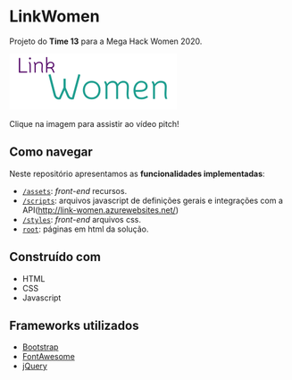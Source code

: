 # LinkWomen

Projeto do **Time 13** para a Mega Hack Women 2020.

[![TIME 13 - VÍDEO PITCH](/assets/images/index-logo.svg)](https://youtu.be/mdtwVH90iWE)

Clique na imagem para assistir ao vídeo pitch!

## Como navegar

Neste repositório apresentamos as **funcionalidades implementadas**:

* [`/assets`](assets): *front-end* recursos.
* [`/scripts`](scripts):  arquivos javascript de definições gerais e integrações com a API(http://link-women.azurewebsites.net/)
* [`/styles`](styles): *front-end* arquivos css.
* [`root`](https://github.com/elizedelabrida/LinkWomen/): páginas em html da solução.

## Construído com

* HTML
* CSS
* Javascript

## Frameworks utilizados

* [Bootstrap](https://getbootstrap.com/)
* [FontAwesome](https://fontawesome.com/)
* [jQuery](https://jquery.com/)

